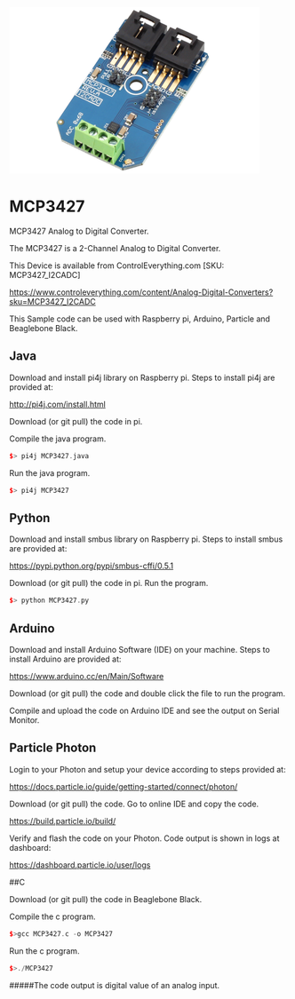 [![MCP3427](MCP3427_I2CADC.png)](https://www.controleverything.com/content/Analog-Digital-Converters?sku=MCP3427_I2CADC)
# MCP3427
MCP3427 Analog to Digital Converter.

The MCP3427 is a 2-Channel Analog to Digital Converter.

This Device is available from ControlEverything.com [SKU: MCP3427_I2CADC]

https://www.controleverything.com/content/Analog-Digital-Converters?sku=MCP3427_I2CADC

This Sample code can be used with Raspberry pi, Arduino, Particle and Beaglebone Black.

## Java
Download and install pi4j library on Raspberry pi. Steps to install pi4j are provided at:

http://pi4j.com/install.html

Download (or git pull) the code in pi.

Compile the java program.
```cpp
$> pi4j MCP3427.java
```

Run the java program.
```cpp
$> pi4j MCP3427
```

## Python
Download and install smbus library on Raspberry pi. Steps to install smbus are provided at:

https://pypi.python.org/pypi/smbus-cffi/0.5.1

Download (or git pull) the code in pi. Run the program.

```cpp
$> python MCP3427.py
```

## Arduino
Download and install Arduino Software (IDE) on your machine. Steps to install Arduino are provided at:

https://www.arduino.cc/en/Main/Software

Download (or git pull) the code and double click the file to run the program.

Compile and upload the code on Arduino IDE and see the output on Serial Monitor.


## Particle Photon

Login to your Photon and setup your device according to steps provided at:

https://docs.particle.io/guide/getting-started/connect/photon/

Download (or git pull) the code. Go to online IDE and copy the code.

https://build.particle.io/build/

Verify and flash the code on your Photon. Code output is shown in logs at dashboard:

https://dashboard.particle.io/user/logs


##C

Download (or git pull) the code in Beaglebone Black.

Compile the c program.
```cpp
$>gcc MCP3427.c -o MCP3427
```
Run the c program.
```cpp
$>./MCP3427
```
#####The code output is digital value of an analog input.
